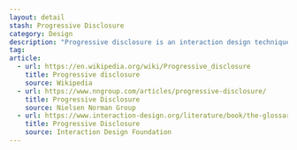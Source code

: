 ```yaml
---
layout: detail
stash: Progressive Disclosure
category: Design
description: "Progressive disclosure is an interaction design technique often used in human computer interaction to help maintain the focus of a user's attention by reducing clutter, confusion, and cognitive workload. This improves usability by presenting only the minimum data required for the task at hand."
tag:
article:
  - url: https://en.wikipedia.org/wiki/Progressive_disclosure
    title: Progressive disclosure
    source: Wikipedia
  - url: https://www.nngroup.com/articles/progressive-disclosure/
    title: Progressive Disclosure
    source: Nielsen Norman Group
  - url: https://www.interaction-design.org/literature/book/the-glossary-of-human-computer-interaction/progressive-disclosure
    title: Progressive Disclosure
    source: Interaction Design Foundation
---
```

